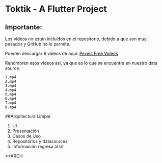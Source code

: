 # Toktik - A Flutter Project

## Importante:
Los videos no están incluídos en el repositorio, debido a que son muy pesados y GitHub no lo permite.

Pueden descargar 8 videos de aquí:
[Pexels Free Videos](https://www.pexels.com/search/videos/vertical/)

Renombren esos videos así, ya que es lo que se encuentra en nuestro data source.
```
1.mp4
2.mp4
3.mp4
4.mp4
5.mp4
6.mp4
7.mp4
8.mp4
```
##Arquitectura Limpia
1. UI
2. Presentación
3. Casos de Uso
4. Repositorios y datasources
5. Información regresa al UI

**ARCH